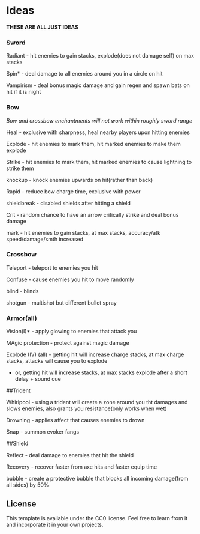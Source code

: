 # Ideas
**THESE ARE ALL JUST IDEAS**
### Sword
Radiant - hit enemies to gain stacks, explode(does not damage self) on max stacks

Spin* - deal damage to all enemies around you in a circle on hit

Vampirism - deal bonus magic damage and gain regen and spawn bats on hit if it is night

### Bow
*Bow and crossbow enchantments will not work within roughly sword range*

Heal - exclusive with sharpness, heal nearby players upon hitting enemies

Explode - hit enemies to mark them, hit marked enemies to make them explode

Strike - hit enemies to mark them, hit marked enemies to cause lightning to strike them

knockup - knock enemies upwards on hit(rather than back)

Rapid - reduce bow charge time, exclusive with power

shieldbreak - disabled shields after hitting a shield

Crit - random chance to have an arrow critically strike and deal bonus damage

mark - hit enemies to gain stacks, at max stacks, accuracy/atk speed/damage/smth increased

### Crossbow

Teleport - teleport to enemies you hit

Confuse - cause enemies you hit to move randomly

blind - blinds

shotgun - multishot but different bullet spray



### Armor(all)
 
Vision(I)* - apply glowing to enemies that attack you

MAgic protection - protect against magic damage

Explode (IV) (all) - getting hit will increase charge stacks, at max charge stacks, attacks will cause you to explode
- or, getting hit will increase stacks, at max stacks explode after a short delay + sound cue


##Trident

Whirlpool - using a trident will create a zone around you tht damages and slows enemies, also grants you resistance(only works when wet)

Drowning - applies affect that causes enemies to drown

Snap - summon evoker fangs


##Shield

Reflect - deal damage to enemies that hit the shield

Recovery - recover faster from axe hits and faster equip time

bubble - create a protective bubble that blocks all incoming damage(from all sides) by 50%
  
## License

This template is available under the CC0 license. Feel free to learn from it and incorporate it in your own projects.
